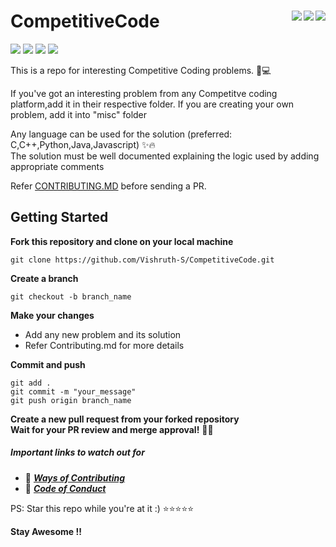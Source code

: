 # CompetitiveCode <img align = "right" src ="https://img.shields.io/github/watchers/Vishruth-S/CompetitiveCode?style=social"> <img align = "right" src ="https://img.shields.io/github/stars/Vishruth-S/CompetitiveCode?style=social">    <img align = "right" src ="https://img.shields.io/github/forks/Vishruth-S/CompetitiveCode?style=social">

<img src="https://img.shields.io/github/contributors/Vishruth-S/CompetitiveCode">  <img src="https://img.shields.io/tokei/lines/github/Vishruth-S/CompetitiveCode">           <img src="https://img.shields.io/github/last-commit/Vishruth-S/CompetitiveCode">   <img src="https://img.shields.io/github/languages/count/Vishruth-S/CompetitiveCode">


This is a repo for interesting Competitive Coding problems. 📜💻 

If you've got an interesting problem from any Competitve coding platform,add it in their respective folder. If you are creating your own problem, add it into "misc" folder

Any language can be used for the solution (preferred: C,C++,Python,Java,Javascript) ✨🔥  
The solution must be well documented explaining the logic used by adding appropriate comments

Refer [CONTRIBUTING.MD](https://github.com/Vishruth-S/CompetitiveCode/blob/main/CONTRIBUTING.md) before sending a PR.


## Getting Started

**Fork this repository and clone on your local machine**
```
git clone https://github.com/Vishruth-S/CompetitiveCode.git
```

**Create a branch**  
```
git checkout -b branch_name
```

**Make your changes**
* Add any new problem and its solution
* Refer Contributing.md for more details

**Commit and push**
```
git add .
git commit -m "your_message"
git push origin branch_name
```

**Create a new pull request from your forked repository  
Wait for your PR review and merge approval!** 🎉🎉


##### **Important links to watch out for**
  * 🔗 [_**Ways of Contributing**_](CONTRIBUTING.md)
  * 🔗 [_**Code of Conduct**_](CODE_OF_CONDUCT.md)

PS: Star this repo while you're at it :) ⭐⭐⭐⭐⭐

**Stay Awesome !!**
